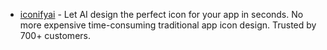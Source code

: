 - [iconifyai](https://www.iconifyai.com/) - Let AI design the perfect icon for your app in seconds. No more expensive time-consuming traditional app icon design. Trusted by 700+ customers.